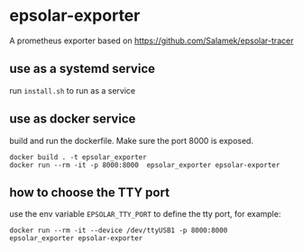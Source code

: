 # epsolar-exporter
A prometheus exporter based on https://github.com/Salamek/epsolar-tracer

## use as a systemd service

run `install.sh` to run as a service

## use as docker service

build and run the dockerfile. Make sure the port 8000 is exposed.

```
docker build . -t epsolar_exporter
docker run --rm -it -p 8000:8000  epsolar_exporter epsolar-exporter
```

## how to choose the TTY port

use the env variable `EPSOLAR_TTY_PORT` to define the tty port, for example:

```
docker run --rm -it --device /dev/ttyUSB1 -p 8000:8000  epsolar_exporter epsolar-exporter
```
